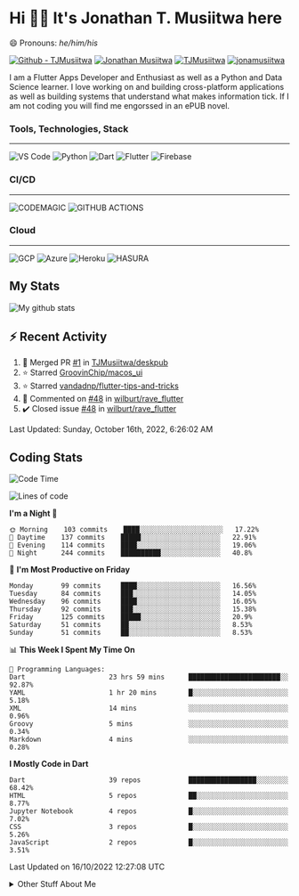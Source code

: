 # Hi 👋🏾 It's Jonathan T. Musiitwa here 

😄 Pronouns: *he/him/his*

[![Github - TJMusiitwa](https://img.shields.io/badge/TJMusiitwa-2ea44f?logo=github)](https://github.com/TJMusiitwa)  [![Jonathan Musiitwa](https://img.shields.io/badge/Jonathan_Musiitwa-blue?logo=linkedin&logoColor=lightblue)](https://www.linkedin.com/in/jonathan-musiitwa-a1107610a/)  [![TJMusiitwa](https://img.shields.io/badge/TJMusiitwa-lightblue?logo=twitter&logoColor=white)](https://twitter.com/TJMusiitwa)
[![jonamusiitwa](https://img.shields.io/badge/jonamusiitwa-white?logo=microsoft-outlook&logoColor=blue)](mailto:jonamusiitwa@outlook.com)




I am a Flutter Apps Developer and Enthusiast as well as a Python and Data Science learner. I love working on and building cross-platform applications as well as building systems that understand what makes information tick. If I am not coding you will find me engorssed in an ePUB novel.

### Tools, Technologies, Stack
<hr>

![VS Code](https://img.shields.io/badge/VS_Code-blue?style=for-the-badge&logo=visual-studio-code) ![Python](https://img.shields.io/badge/Python-lightgrey?style=for-the-badge&logo=python)  ![Dart](https://img.shields.io/badge/Dart-informational?style=for-the-badge&logo=dart) ![Flutter](https://img.shields.io/badge/Flutter-informational?style=for-the-badge&logo=flutter)  ![Firebase](https://img.shields.io/badge/Firebase-yellow?style=for-the-badge&logo=firebase&)
### CI/CD
<hr>

![CODEMAGIC](https://img.shields.io/badge/CODEMAGIC-orange?style=for-the-badge&logo=codemagic&logoColor=white) ![GITHUB ACTIONS](https://img.shields.io/badge/GITHUB_ACTIONS-black?style=for-the-badge&logo=github-actions&logoColor=white)

### Cloud
<hr>

![GCP](https://img.shields.io/badge/Google_Cloud-lightgrey?style=for-the-badge&logo=google-cloud) ![Azure](https://img.shields.io/badge/Microsoft_Azure-lightblue?style=for-the-badge&logo=microsoft-azure) ![Heroku](https://img.shields.io/badge/Heroku-purple?style=for-the-badge&logo=heroku) ![HASURA](https://img.shields.io/badge/HASURA-lightblue?style=for-the-badge&logo=hasura&logoColor=white)

## My Stats

![My github stats](https://github-readme-stats.vercel.app/api?username=TJMusiitwa&show_icons=true&count_private=true&theme=algolia)

## ⚡ Recent Activity
<!--RECENT_ACTIVITY:start-->
1. 🎉 Merged PR [#1](https://github.com/TJMusiitwa/deskpub/pull/1) in [TJMusiitwa/deskpub](https://github.com/TJMusiitwa/deskpub)
2. ⭐ Starred [GroovinChip/macos_ui](https://github.com/GroovinChip/macos_ui)
3. ⭐ Starred [vandadnp/flutter-tips-and-tricks](https://github.com/vandadnp/flutter-tips-and-tricks)
4. 💬 Commented on [#48](https://github.com/wilburt/rave_flutter/issues/48#issuecomment-1186377237) in [wilburt/rave_flutter](https://github.com/wilburt/rave_flutter)
5. ✔️ Closed issue [#48](https://github.com/wilburt/rave_flutter/issues/48) in [wilburt/rave_flutter](https://github.com/wilburt/rave_flutter)
<!--RECENT_ACTIVITY:end-->

<!--RECENT_ACTIVITY:last_update-->
Last Updated: Sunday, October 16th, 2022, 6:26:02 AM
<!--RECENT_ACTIVITY:last_update_end-->

## Coding Stats
<!--START_SECTION:waka-->
![Code Time](http://img.shields.io/badge/Code%20Time-2%2C396%20hrs-blue)

![Lines of code](https://img.shields.io/badge/From%20Hello%20World%20I%27ve%20Written-5%20Million%20lines%20of%20code-blue)

**I'm a Night 🦉** 

```text
🌞 Morning    103 commits    ████░░░░░░░░░░░░░░░░░░░░░   17.22% 
🌆 Daytime    137 commits    █████░░░░░░░░░░░░░░░░░░░░   22.91% 
🌃 Evening    114 commits    ████░░░░░░░░░░░░░░░░░░░░░   19.06% 
🌙 Night      244 commits    ██████████░░░░░░░░░░░░░░░   40.8%

```
📅 **I'm Most Productive on Friday** 

```text
Monday       99 commits     ████░░░░░░░░░░░░░░░░░░░░░   16.56% 
Tuesday      84 commits     ███░░░░░░░░░░░░░░░░░░░░░░   14.05% 
Wednesday    96 commits     ████░░░░░░░░░░░░░░░░░░░░░   16.05% 
Thursday     92 commits     ███░░░░░░░░░░░░░░░░░░░░░░   15.38% 
Friday       125 commits    █████░░░░░░░░░░░░░░░░░░░░   20.9% 
Saturday     51 commits     ██░░░░░░░░░░░░░░░░░░░░░░░   8.53% 
Sunday       51 commits     ██░░░░░░░░░░░░░░░░░░░░░░░   8.53%

```


📊 **This Week I Spent My Time On** 

```text
💬 Programming Languages: 
Dart                     23 hrs 59 mins      ███████████████████████░░   92.87% 
YAML                     1 hr 20 mins        █░░░░░░░░░░░░░░░░░░░░░░░░   5.18% 
XML                      14 mins             ░░░░░░░░░░░░░░░░░░░░░░░░░   0.96% 
Groovy                   5 mins              ░░░░░░░░░░░░░░░░░░░░░░░░░   0.34% 
Markdown                 4 mins              ░░░░░░░░░░░░░░░░░░░░░░░░░   0.28%

```

**I Mostly Code in Dart** 

```text
Dart                     39 repos            █████████████████░░░░░░░░   68.42% 
HTML                     5 repos             ██░░░░░░░░░░░░░░░░░░░░░░░   8.77% 
Jupyter Notebook         4 repos             █░░░░░░░░░░░░░░░░░░░░░░░░   7.02% 
CSS                      3 repos             █░░░░░░░░░░░░░░░░░░░░░░░░   5.26% 
JavaScript               2 repos             █░░░░░░░░░░░░░░░░░░░░░░░░   3.51%

```



 Last Updated on 16/10/2022 12:27:08 UTC
<!--END_SECTION:waka-->

<details>
  <summary>Other Stuff About Me</summary>
  
- Preference for e-books over physical books.
  
 - While Coding, Listening Music and developing useful code. ⭐️
  
  - Reading Novels, Action and Adventure, Autobiography & Biography, Comics, Detective and Mystery, Fantasy, Romance, Sci-Fi...pretty much if you know my novel genres, you already know all my movie and tv genres as well. 😉
  
  - I have a surprising affinity for musical artisits whose names start with the letter '**J**'.
  - A big Formula 1 🏎 fan...a great need for speed. Go Team **MercedesAMG**
 </details>
